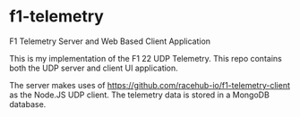 # f1-telemetry
F1 Telemetry Server and Web Based Client Application

This is my implementation of the F1 22 UDP Telemetry. This repo contains both the UDP server and client UI application. 

The server makes uses of https://github.com/racehub-io/f1-telemetry-client as the Node.JS UDP client. The telemetry data is stored in a MongoDB database.
